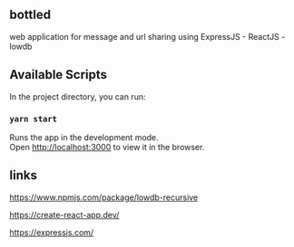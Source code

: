 ## bottled

web application for message and url sharing using ExpressJS - ReactJS - lowdb


## Available Scripts

In the project directory, you can run:

### `yarn start`

Runs the app in the development mode.<br />
Open [http://localhost:3000](http://localhost:3000) to view it in the browser.


## links

https://www.npmjs.com/package/lowdb-recursive

https://create-react-app.dev/

https://expressjs.com/
